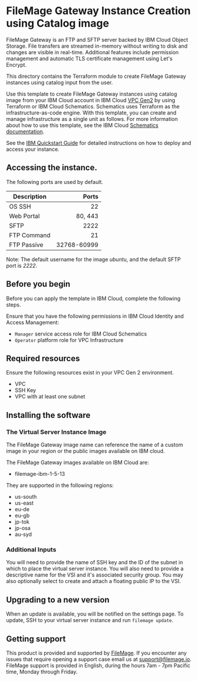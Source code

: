 # FileMage Gateway Instance Creation using Catalog image

FileMage Gateway is an FTP and SFTP server backed by IBM Cloud Object Storage. File transfers are streamed in-memory without writing to disk and changes are visible in real-time. Additional features include permission management and automatic TLS certificate management using Let's Encrypt.

This directory contains the Terraform module to create FileMage Gateway instances using catalog input from the user.

Use this template to create FileMage Gateway instances using catalog image from your IBM Cloud account in IBM Cloud [VPC Gen2](https://cloud.ibm.com/vpc-ext/overview) by using Terraform or IBM Cloud Schematics.  Schematics uses Terraform as the infrastructure-as-code engine.  With this template, you can create and manage infrastructure as a single unit as follows. For more information about how to use this template, see the IBM Cloud [Schematics documentation](https://cloud.ibm.com/docs/schematics).

See the [IBM Quickstart Guide](https://www.filemage.io/docs/ibm-quickstart.html) for detailed instructions on how to deploy and access your instance.

## Accessing the instance.

The following ports are used by default.

|Description|Ports|
|-----------|----:|
|OS SSH|22|
|Web Portal|80, 443|
|SFTP|2222|
|FTP Command|21|
|FTP Passive|32768-60999|

Note: The default username for the image *ubuntu*, and the default SFTP port is *2222*.

## Before you begin

Before you can apply the template in IBM Cloud, complete the following steps.

Ensure that you have the following permissions in IBM Cloud Identity and Access Management:
* `Manager` service access role for IBM Cloud Schematics
* `Operator` platform role for VPC Infrastructure


## Required resources

Ensure the following resources exist in your VPC Gen 2 environment.
* VPC
* SSH Key
* VPC with at least one subnet

## Installing the software

### The Virtual Server Instance Image

The FileMage Gateway image name can reference the name of a custom image in your region or the public images available on IBM cloud.

The FileMage Gateway images available on IBM Cloud are:

* filemage-ibm-1-5-13

They are supported in the following regions:

* us-south
* us-east
* eu-de
* eu-gb
* jp-tok
* jp-osa
* au-syd

### Additional Inputs

You will need to provide the name of SSH key and the ID of the subnet in which to place the virtual server instance. You will also need to provide a descriptive name for the VSI and it's associated security group. You may also optionally select to create and attach a floating public IP to the VSI.

## Upgrading to a new version

When an update is available, you will be notified on the settings page. To update, SSH to your virtual server instance and run `filemage update`.

## Getting support

This product is provided and supported by [FileMage](https://www.filemage.io/). If you encounter any issues that require opening a support case email us at [support@filemage.io](mailto:support@filemage.io). FileMage support is provided in English, during the hours 7am - 7pm Pacific time, Monday through Friday.
